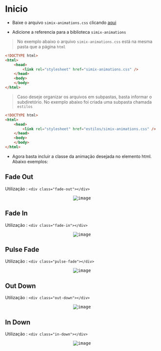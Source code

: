 # Inicio
- Baixe o arquivo `simix-animations.css` clicando [aqui](simix-animations.css)

- Adicione a referencia para a biblioteca `simix-animations`

> No exemplo abaixo o arquivo `simix-animations.css` está na mesma pasta que a página `html`

``` Html
<!DOCTYPE html>
<html>
	<head>
		<link rel="stylesheet" href="simix-animations.css" />
	</head>
	<body>
	</body>
</html>
```

> Caso deseje organizar os arquivos em subpastas, basta informar o subdiretório. No exemplo abaixo foi criada uma subpasta chamada `estilos`

``` Html
<!DOCTYPE html>
<html>
	<head>
		<link rel="stylesheet" href="estilos/simix-animations.css" />
	</head>
	<body>
	</body>
</html>
```

- Agora basta incluir a classe da animação desejada no elemento html. Abaixo exemplos:

## Fade Out

Utilização : `<div class="fade-out"></div>`

<p align="center">
	<kbd>
		<img src="https://user-images.githubusercontent.com/42358163/58879804-e53d2f80-86ac-11e9-826d-68b74631699d.gif" alt="image" style="max-width:100%;"/>
	</kbd>
</p>

## Fade In

Utilização : `<div class="fade-in"></div>`

<p align="center">
	<kbd>
		<img src="https://user-images.githubusercontent.com/42358163/58879868-0867df00-86ad-11e9-9893-c99797643905.gif" alt="image" style="max-width:100%;"/>
	</kbd>
</p>

## Pulse Fade

Utilização : `<div class="pulse-fade"></div>`

<p align="center">
	<kbd>
		<img src="https://user-images.githubusercontent.com/42358163/58880012-4d8c1100-86ad-11e9-8c69-599b8608b978.gif" alt="image" style="max-width:100%;"/>
	</kbd>
</p>

## Out Down

Utilização : `<div class="out-down"></div>`

<p align="center">
	<kbd>
		<img src="https://user-images.githubusercontent.com/42358163/58880002-45cc6c80-86ad-11e9-8e81-3d64a009377a.gif" alt="image" style="max-width:100%;"/>
	</kbd>
</p>

## In Down

Utilização : `<div class="in-down"></div>`

<p align="center">
	<kbd>
		<img src="https://user-images.githubusercontent.com/42358163/58879989-3ea55e80-86ad-11e9-9226-4b0d96c2ea28.gif" alt="image" style="max-width:100%;"/>
	</kbd>
</p>
